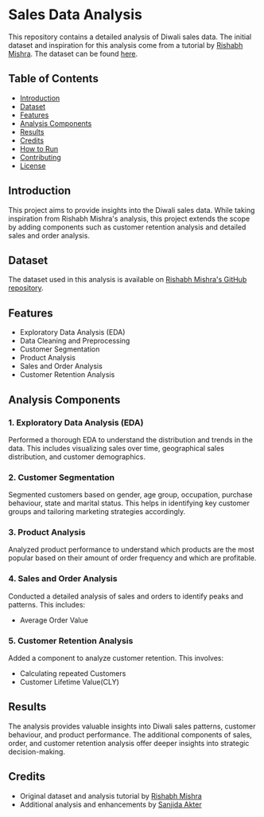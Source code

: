 # Sales Data Analysis

This repository contains a detailed analysis of Diwali sales data. The initial dataset and inspiration for this analysis come from a tutorial by [Rishabh Mishra](https://github.com/rishabhnmishra). The dataset can be found [here](https://github.com/rishabhnmishra/Python_Diwali_Sales_Analysis/blob/main/Diwali%20Sales%20Data.csv).

## Table of Contents
- [Introduction](#introduction)
- [Dataset](#dataset)
- [Features](#features)
- [Analysis Components](#analysis-components)
- [Results](#results)
- [Credits](#credits)
- [How to Run](#how-to-run)
- [Contributing](#contributing)
- [License](#license)

## Introduction
This project aims to provide insights into the Diwali sales data. While taking inspiration from Rishabh Mishra's analysis, this project extends the scope by adding components such as customer retention analysis and detailed sales and order analysis.

## Dataset
The dataset used in this analysis is available on [Rishabh Mishra's GitHub repository](https://github.com/rishabhnmishra/Python_Diwali_Sales_Analysis/blob/main/Diwali%20Sales%20Data.csv).

## Features
- Exploratory Data Analysis (EDA)
- Data Cleaning and Preprocessing
- Customer Segmentation
- Product Analysis
- Sales and Order Analysis
- Customer Retention Analysis

## Analysis Components

### 1. Exploratory Data Analysis (EDA)
Performed a thorough EDA to understand the distribution and trends in the data. This includes visualizing sales over time, geographical sales distribution, and customer demographics.

### 2. Customer Segmentation
Segmented customers based on gender, age group, occupation, purchase behaviour, state and marital status. This helps in identifying key customer groups and tailoring marketing strategies accordingly.

### 3. Product Analysis
Analyzed product performance to understand which products are the most popular based on their amount of order frequency and which are profitable.

### 4. Sales and Order Analysis
Conducted a detailed analysis of sales and orders to identify  peaks and patterns. This includes:
- Average Order Value

### 5. Customer Retention Analysis
Added a component to analyze customer retention. This involves:
- Calculating repeated Customers
- Customer Lifetime Value(CLY)

## Results
The analysis provides valuable insights into Diwali sales patterns, customer behaviour, and product performance. The additional components of sales, order, and customer retention analysis offer deeper insights into strategic decision-making.

## Credits
- Original dataset and analysis tutorial by [Rishabh Mishra](https://github.com/rishabhnmishra)
- Additional analysis and enhancements by [Sanjida Akter](https://github.com/aktersanjida/Sales-Analysis-using-Python)

